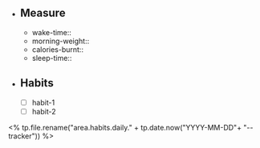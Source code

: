 
- ## Measure
	- wake-time:: 
	- morning-weight::
	- calories-burnt::
	- sleep-time:: 
- ## Habits 
	- [ ] habit-1
	- [ ] habit-2

<% tp.file.rename("area.habits.daily." + tp.date.now("YYYY-MM-DD"+ "--tracker")) %>
